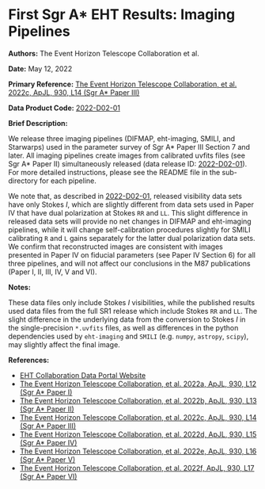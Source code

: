 # First Sgr A* EHT Results: Imaging Pipelines

**Authors:** The Event Horizon Telescope Collaboration et al.

**Date:** May 12, 2022

**Primary Reference:** [The Event Horizon Telescope Collaboration, et al. 2022c, ApJL, 930, L14 (Sgr A* Paper III)](https://ui.adsabs.harvard.edu/link_gateway/2022ApJ...930L..14E/doi:10.3847/2041-8213/ac6429)

**Data Product Code:** [2022-D02-01](https://eventhorizontelescope.org/for-astronomers/data)

**Brief Description:**

We release three imaging pipelines (DIFMAP, eht-imaging, SMILI, and Starwarps)
used in the parameter survey of Sgr A* Paper III Section 7 and later. All
imaging pipelines create images from calibrated uvfits files (see Sgr A*
Paper II) simultaneously released (data release ID: [2022-D02-01](https://eventhorizontelescope.org/for-astronomers/data)).
For more detailed instructions, please see the README file in the
sub-directory for each pipeline.

We note that, as described in
[2022-D02-01](https://eventhorizontelescope.org/for-astronomers/data),
released visibility data sets have only Stokes *I*, which are slightly
different from data sets used in Paper IV that have dual polarization
at Stokes `RR` and `LL`. This slight difference in released data sets
will provide no net changes in DIFMAP and eht-imaging pipelines, while
it will change self-calibration procedures slightly for SMILI
calibrating `R` and `L` gains separately for the latter dual
polarization data sets. We confirm that reconstructed images are
consistent with images presented in Paper IV on fiducial parameters
(see Paper IV Section 6) for all three pipelines, and will not affect
our conclusions in the M87 publications (Paper I, II, III, IV, V and
VI).

**Notes:**

These data files only include Stokes *I* visibilities, while the
published results used data files from the full SR1 release which
include Stokes `RR` and `LL`. The slight difference in the underlying
data from the conversion to Stokes *I* in the single-precision
`*.uvfits` files, as well as differences in the python dependencies
used by `eht-imaging` and `SMILI` (e.g. `numpy`, `astropy`, `scipy`),
may slightly affect the final image.

**References:**
- [EHT Collaboration Data Portal Website](https://eventhorizontelescope.org/for-astronomers/data)
- [The Event Horizon Telescope Collaboration, et al. 2022a, ApJL, 930, L12 (Sgr A* Paper I)](https://doi.org/10.3847/2041-8213/ac6674)
- [The Event Horizon Telescope Collaboration, et al. 2022b, ApJL, 930, L13 (Sgr A* Paper II)](https://doi.org/10.3847/2041-8213/ac6675)
- [The Event Horizon Telescope Collaboration, et al. 2022c, ApJL, 930, L14 (Sgr A* Paper III)](https://doi.org/10.3847/2041-8213/ac6429)
- [The Event Horizon Telescope Collaboration, et al. 2022d, ApJL, 930, L15 (Sgr A* Paper IV)](https://doi.org/10.3847/2041-8213/ac6736)
- [The Event Horizon Telescope Collaboration, et al. 2022e, ApJL, 930, L16 (Sgr A* Paper V)](https://doi.org/10.3847/2041-8213/ac6672)
- [The Event Horizon Telescope Collaboration, et al. 2022f, ApJL, 930, L17 (Sgr A* Paper VI)](https://doi.org/10.3847/2041-8213/ac6756)
